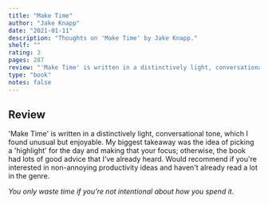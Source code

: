 ```yaml
---
title: "Make Time"
author: "Jake Knapp"
date: "2021-01-11"
description: "Thoughts on 'Make Time' by Jake Knapp."
shelf: ""
rating: 3
pages: 287
review: "'Make Time' is written in a distinctively light, conversational tone, which I found unusual but enjoyable. My biggest takeaway was the idea of picking a 'highlight' for the day and making that your focus; otherwise, the book had lots of good advice that I've already heard. Would recommend if you're interested in non-annoying productivity ideas and haven't already read a lot in the genre.<br/><br/><i>You only waste time if you’re not intentional about how you spend it.</i>"
type: "book"
notes: false
---
```


## Review

'Make Time' is written in a distinctively light, conversational tone, which I found unusual but enjoyable. My biggest takeaway was the idea of picking a 'highlight' for the day and making that your focus; otherwise, the book had lots of good advice that I've already heard. Would recommend if you're interested in non-annoying productivity ideas and haven't already read a lot in the genre.

_You only waste time if you’re not intentional about how you spend it._
